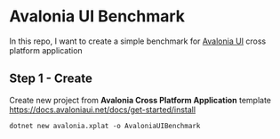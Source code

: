 # Avalonia UI Benchmark
In this repo, I want to create a simple benchmark for [Avalonia UI](https://avaloniaui.net/) cross platform application

## Step 1 - Create
Create new project from **Avalonia Cross Platform Application** template
<https://docs.avaloniaui.net/docs/get-started/install>
```
dotnet new avalonia.xplat -o AvaloniaUIBenchmark
```
